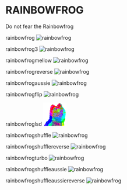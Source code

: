 # RAINBOWFROG

Do not fear the Rainbowfrog

rainbowfrog ![rainbowfrog](frogs/rainbowfrog.gif)

rainbowfrog3 ![rainbowfrog](frogs/rainbowfrog3.gif)

rainbowfrogmellow ![rainbowfrog](frogs/rainbowfrogmellow.gif)

rainbowfrogreverse ![rainbowfrog](frogs/rainbowfrogreverse.gif)

rainbowfrogaussie ![rainbowfrog](frogs/rainbowfrogaussie.gif)

rainbowfrogflip ![rainbowfrog](frogs/rainbowfrogflip.gif)

rainbowfroglsd ![rainbowfrog](frogs/rainbowfroglsd.gif)

rainbowfrogshuffle ![rainbowfrog](frogs/rainbowfrogshuffle.gif)

rainbowfrogshufflereverse ![rainbowfrog](frogs/rainbowfrogshufflereverse.gif)

rainbowfrogturbo ![rainbowfrog](frogs/rainbowfrogturbo.gif)

rainbowfrogshuffleaussie ![rainbowfrog](frogs/rainbowfrogshuffleaussie.gif)

rainbowfrogshuffleaussiereverse ![rainbowfrog](frogs/rainbowfrogshuffleaussiereverse.gif)
